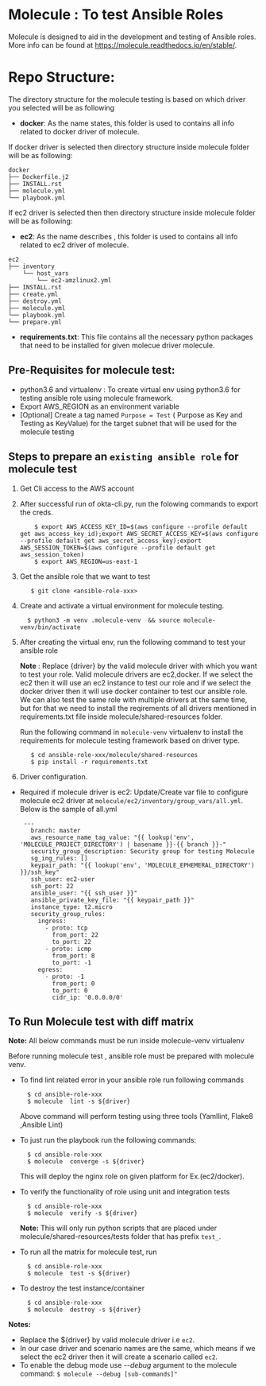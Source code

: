 # Molecule : To test Ansible Roles
Molecule is designed to aid in the development and testing of Ansible roles.
More info can be found at https://molecule.readthedocs.io/en/stable/.

# Repo Structure:

The directory structure for the molecule testing is based on which driver you selected will be as following

- **docker**: 
    As the name states, this folder is used to contains all info related to docker driver of molecule.

If docker driver is selected then directory structure inside molecule folder will be as following:

```
docker
├── Dockerfile.j2
├── INSTALL.rst
├── molecule.yml
└── playbook.yml

```    


If ec2 driver is selected then then directory structure inside molecule folder will be as following:

- **ec2**: 
    As the name describes , this folder is used to contains all info related to ec2 driver of molecule.

```
ec2
├── inventory
    └── host_vars
        └── ec2-amzlinux2.yml
├── INSTALL.rst
├── create.yml
├── destroy.yml
├── molecule.yml
└── playbook.yml
└── prepare.yml
```

     
- **requirements.txt**:
    This file contains all the necessary python packages that need to be installed for given molecue driver molecule.


## Pre-Requisites for molecule test:

- python3.6 and virtualenv : To create virtual env using python3.6 for testing ansible role using molecule framework.
- Export AWS_REGION as an environment variable
- [Optional] Create a tag named `Purpose = Test` ( Purpose as Key and Testing as KeyValue) for the target subnet that will be used for the molecule testing


## Steps to prepare an `existing ansible role` for molecule test

1. Get Cli access to the AWS account

2. After successful run of okta-cli.py, run the folowing commands to export the creds.

    ```
        $ export AWS_ACCESS_KEY_ID=$(aws configure --profile default get aws_access_key_id);export AWS_SECRET_ACCESS_KEY=$(aws configure --profile default get aws_secret_access_key);export AWS_SESSION_TOKEN=$(aws configure --profile default get aws_session_token)
        $ export AWS_REGION=us-east-1
    ```

3. Get the ansible role that we want to test
   ```
      $ git clone <ansible-role-xxx>  
   ```

4. Create and activate a virtual environment for molecule testing.
    ```
      $ python3 -m venv .molecule-venv  && source molecule-venv/bin/activate
    ```


5. After creating the virtual env, run the following command to test your ansible role
    
    **Note**  : Replace {driver} by the valid molecule driver with which you want to test your role. Valid molecule drivers are ec2,docker. If we select the ec2 then it will use an ec2 instance to test our role and if we select the docker driver then it will use docker container to test our ansible role. We can also test the same role with multiple drivers at the same time, but for that we need to install the reqirements of all drivers mentioned in requirements.txt file inside molecule/shared-resources folder.

    Run the following command in `molecule-venv` virtualenv to install the requirements for molecule testing framework based on driver type.

    ```
       $ cd ansible-role-xxx/molecule/shared-resources
       $ pip install -r requirements.txt

    ```

6. Driver configuration.
-  Required if molecule driver is ec2:
   Update/Create var file to configure molecule ec2 driver  at `molecule/ec2/inventory/group_vars/all.yml`. Below is the sample of all.yml
   ```
    ---
      branch: master
      aws_resource_name_tag_value: "{{ lookup('env', 'MOLECULE_PROJECT_DIRECTORY') | basename }}-{{ branch }}-"
      security_group_description: Security group for testing Molecule
      sg_ing_rules: []
      keypair_path: "{{ lookup('env', 'MOLECULE_EPHEMERAL_DIRECTORY') }}/ssh_key"
      ssh_user: ec2-user
      ssh_port: 22
      ansible_user: "{{ ssh_user }}"
      ansible_private_key_file: "{{ keypair_path }}"
      instance_type: t2.micro
      security_group_rules:
        ingress:
          - proto: tcp
            from_port: 22
            to_port: 22
          - proto: icmp
            from_port: 8
            to_port: -1
        egress:
          - proto: -1
            from_port: 0
            to_port: 0
            cidr_ip: '0.0.0.0/0'
   ```

## To Run Molecule test with diff matrix
**Note:** All below commands must be run inside molecule-venv virtualenv

   Before running molecule test , ansible role must be prepared with molecule venv.

- To find lint related error in your ansible role run following commands
  ```
    $ cd ansible-role-xxx
    $ molecule  lint -s ${driver}
  ```
    Above command will perform testing using three tools (Yamllint, Flake8 ,Ansible Lint)

- To just run the playbook run the following commands:
  ```
    $ cd ansible-role-xxx
    $ molecule  converge -s ${driver}
  ```
    This will deploy the nginx role on given platform for Ex.(ec2/docker).

- To verify the functionality of role using unit and integration tests
  ```
    $ cd ansible-role-xxx
    $ molecule  verify -s ${driver}
  ```
    **Note:** This will only run python scripts that are placed under molecule/shared-resources/tests folder that has prefix `test_`.

- To run all the matrix for molecule test, run
  ```
    $ cd ansible-role-xxx
    $ molecule  test -s ${driver}
  ```

 - To destroy the test instance/container
   ```
     $ cd ansible-role-xxx
     $ molecule  destroy -s ${driver}
   ```

**Notes:** 
- Replace the ${driver} by valid molecule driver i.e `ec2`.
- In our case driver and scenario names are the same, which means if we select the ec2 driver then it will create a scenario called `ec2`.
- To enable the debug mode use _--debug_ argument to the molecule command: `$ molecule --debug [sub-commands]"`
